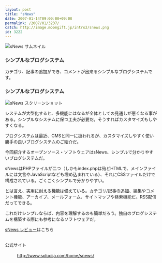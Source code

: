 ```yaml
---
layout: post
title: "sNews"
date: 2007-01-14T09:00:00+09:00
permalink: /2007/01/3237/
catch: http://image.moongift.jp/intro2/snews.png
id: 3222
---
```

 ![sNews サムネイル](http://image.moongift.jp/intro2/snews.t.png "sNews サムネイル")
  

### シンプルなブログシステム
  
カテゴリ、記事の追加ができ、コメントが出来るシンプルなブログシステムです。  
<!--more-->  

### シンプルなブログシステム
  

![sNews スクリーンショット](http://image.moongift.jp/intro2/snews.png "sNews スクリーンショット")

  

システムが大型化すると、多機能にはなるが全体としての見通しが悪くなる事がある。シンプルなシステムに保つ工夫が必要だ。そうすればカスタマイズもしやすくなる。

  

ブログシステムは最近、CMSと同一に扱われるが、カスタマイズしやすく使い勝手の良いブログシステムのご紹介だ。

  

今回紹介するオープンソース・ソフトウェアはsNews、シンプルで分かりやすいブログシステムだ。

  

sNewsはPHPファイルが二つ（しかもindex.phpは殆どHTMLで、メインファイルには文言やJavaScriptなども埋め込まれている）、それにCSSファイルだけで構成されている。ごくごくシンプルで分かりやすい。

  

とは言え、実用に耐える機能は備えている。カテゴリ/記事の追加、編集やコメント機能、アーカイブ、メールフォーム、サイトマップや検索機能だ。RSS配信だってできる。

  

これだけシンプルならば、内容を理解するのも簡単だろう。独自のブログシステムを構築する際にも参考になるソフトウェアだ。

  

[sNews レビュー](http://oss.moongift.jp/review/i-3253.html)はこちら

  
<dl>
<br><dt>公式サイト</dt>
<br><dd><a href="http://www.solucija.com/home/snews/" target="_blank">http://www.solucija.com/home/snews/</a></dd>
<br>
</dl>
